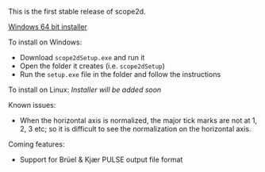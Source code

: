 This is the first stable release of scope2d.

[Windows 64 bit installer](https://github.com/bilgilid/scope2d/releases/download/1.0.0/scope2dSetup.exe)

To install on Windows: 
- Download `scope2dSetup.exe` and run it
- Open the folder it creates (i.e. `scope2dSetup`)
- Run the `setup.exe` file in the folder and follow the instructions

To install on Linux: *Installer will be added soon*

Known issues:
- When the horizontal axis is normalized, the major tick marks are not at 1, 2, 3 etc; so it is difficult to see the normalization on the horizontal axis.

Coming features:
- Support for Brüel & Kjær PULSE output file format
